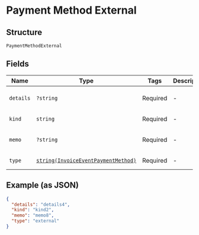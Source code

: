 
# Payment Method External

## Structure

`PaymentMethodExternal`

## Fields

| Name | Type | Tags | Description | Getter | Setter |
|  --- | --- | --- | --- | --- | --- |
| `details` | `?string` | Required | - | getDetails(): ?string | setDetails(?string details): void |
| `kind` | `string` | Required | - | getKind(): string | setKind(string kind): void |
| `memo` | `?string` | Required | - | getMemo(): ?string | setMemo(?string memo): void |
| `type` | [`string(InvoiceEventPaymentMethod)`](../../doc/models/invoice-event-payment-method.md) | Required | - | getType(): string | setType(string type): void |

## Example (as JSON)

```json
{
  "details": "details4",
  "kind": "kind2",
  "memo": "memo8",
  "type": "external"
}
```


